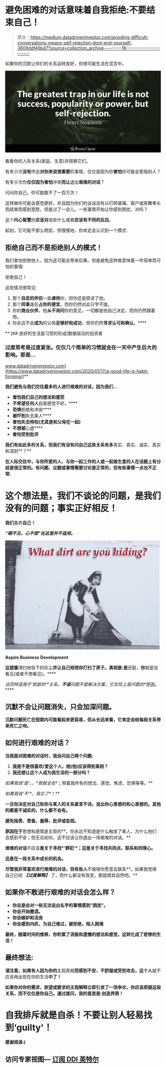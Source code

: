 # 避免困难的对话意味着自我拒绝:不要结束自己！

> 原文：<https://medium.datadriveninvestor.com/avoiding-difficult-conversations-means-self-rejection-dont-end-yourself-3609ddf46bd7?source=collection_archive---------16----------------------->

如果你的沉默让你们的关系运转良好，你很可能生活在谎言中。

![](img/e1b55fbe0b113a24f059470ce9e0c5a2.png)

看看你的人际关系(家庭、生意)并观察它们。

有多少次**没有**传达**对你来说很重要**的事情，仅仅是因为你**害怕**你可能会惹恼别人？

有多少次你**仅仅因为害怕**冲突**而让**退出**艰难的对话**？

问问你自己。你可能数不了一百万次！

这样做你可能会感觉更好，并且因为你们的谈话没有以打碎玻璃、窗户或挥舞拳头而结束而感到宽慰，但是过了一会儿，一些事情开始让你感到困扰，对吗？

这个**内心智慧**你**应该对**说些什么或者**应该有不同的反应**。

起初，它可能不那么明显，但慢慢地，你肯定会认识到一个模式:

## **拒绝自己而不是拒绝别人的模式！**

我们害怕拒绝他人，因为这可能会带来后果。但是避免这样做意味着一件简单而可怕的事情:

拒绝自己！

这些情况很常见:

1.  那个**自恋的伴侣**一直**虐待**你，但你还是原谅了他。
2.  那个**同事**谁在**占你的便宜**，而你仍然对此只字不提。
3.  你的**商业伙伴**，他**从不询问**你的意见，一切都是他自己决定，而你仍然跟着他。
4.  你永远不会**成为**的父母**足够好和成功**，但你仍然**寻求认可和确认**。****

**[](https://www.datadriveninvestor.com/2020/01/17/a-good-life-is-habit-forming/) [## 良好的生活是习惯的形成|数据驱动的投资者

### 过度思考是过度紧张。仅仅几个简单的习惯就会在一天中产生巨大的影响。那是…

www.datadriveninvestor.com](https://www.datadriveninvestor.com/2020/01/17/a-good-life-is-habit-forming/)** 

**我们避免与我们交往最多的人进行艰难的对话，因为我们…**

*   **害怕我们自己的想法和感受**
*   **不希望任何人**自我感觉不好。****
*   **恐惧**拒绝和冲突****
*   **被吓到**失去某人****
*   **害怕失去特权(尤其是和父母在一起)**
*   **不想被**心虚****
*   **害怕受到批评**

**我们有如此多的关系，但我们有没有问自己这些关系有多**真实、真实、诚实、真实和深刻**？**

**在人际交往中，与你所爱的人、与你一起工作的人或一起做生意的人在话题上有分歧是很正常的。有问题、议题或事情需要讨论是正常的，但有些事情一点也不正常:**

# **这个想法是，我们不谈论的问题，是我们没有的问题；事实正好相反！**

**我们**愚弄**自己！**

***“眼不见，心不烦”在这里并不适用。***

**![](img/85264b9023c8295c06eb0d43d0a422df.png)**

**Aspire Business Development**

**这就像**清扫地毯下的灰尘**并让自己相信你打扫了房子。真相是:是**还脏，**你**就是没看见(或者不想看见)。****

**这同样适用于*‘肮脏的’*关系。**不谈**问题不是解决方案，它实际上是问题的**原因。****

## **沉默不会让问题消失，只会加深问题。**

**沉默问题死亡在短期内可能看起来更容易，但从长远来看，它肯定会给每段关系带来死亡之吻。**

## **如何进行艰难的对话？**

**当我面对困难的对话时，我会问自己两个问题:**

1.  **我是不是很喜欢/爱这个人，她(他)应该得到真相？**
2.  **我还想让这个人成为我生活的一部分吗？**

**如果我说*‘是’*，*，*我就**全在**；带着我所有的想法、感觉、焦虑、恐惧等等。**

**如果我说*‘不’*，我**忘了**！**

**一旦你决定对自己和你与某人的关系直言不讳，说出你心里想的和心里想的。其他的都是不诚实的，什么都不会有。**

**避免指责、责备、羞辱、批评或忽视。**

**原因在于**思想和感情是主观的**。你永远不知道是什么触发了某人，为什么他们会感到不安；但无论如何，这不应该让你退出一场艰难的对话。**

**艰难的对话**不应该**是关于寻找*‘罪犯’*；这是关于寻找共同点、联系和同理心。**

**这是在一段关系中成长的机会。**

**尽管我非常喜欢进行艰难的对话，但有些人**不值得你愿意去联系**。如果我觉得自己已经 ***【过度解释】*** 了，而什么都没有改变，那就顺其自然吧。**

## **如果你不敢进行艰难的对话会怎么样？**

*   **你总是会对一些无法说出名字的事情感到“困扰”。**
*   **你会开始撒谎。**
*   **你会嫉妒和沮丧**
*   **你会感到内疚，为自己难过，被拒绝，陷入困境**

**最终，随着时间的推移，你积累了消极和遗憾的想法和感觉，这转化成了悲惨的生活！**

## ****最终想法:****

**请注意，如果有人因为你的**主观真相**而感到不安、不舒服或受到攻击，这个人**就不应该再出现在你的生活**中了！**

**如果你对你的需求、欲望或要求的主观解释立即引发了一场争论，你应该质疑这段关系，而不仅仅是你自己。通过提问，我的意思是:**创造界限**！**

# **自我排斥就是自杀！不要让别人轻易找到‘gui̇lty'！**

**感谢阅读:)**

## **访问专家视图— [订阅 DDI 英特尔](https://datadriveninvestor.com/ddi-intel)**